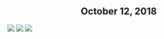 
## <center> October 12, 2018 </center>

<img src="{{ site.baseurl }}/img/sketches/sketch1.jpg" data-rotate="90"/>
<img src="{{ site.baseurl }}/img/sketches/sketch2.jpg" data-rotate="90"/>
<img src="{{ site.baseurl }}/img/sketches/sketch3.jpg" data-rotate="90"/>
